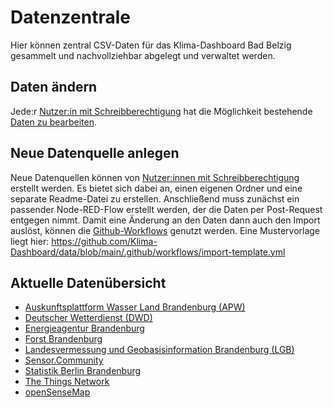 # Datenzentrale

Hier können zentral CSV-Daten für das Klima-Dashboard Bad Belzig gesammelt und nachvollziehbar abgelegt und verwaltet werden.

## Daten ändern

Jede:r [Nutzer:in mit Schreibberechtigung](https://docs.github.com/en/repositories/managing-your-repositorys-settings-and-features/managing-repository-settings/managing-teams-and-people-with-access-to-your-repository) hat die Möglichkeit bestehende [Daten zu bearbeiten](https://docs.github.com/en/repositories/working-with-files/managing-files/editing-files).

## Neue Datenquelle anlegen
Neue Datenquellen können von [Nutzer:innen mit Schreibberechtigung](https://docs.github.com/en/repositories/managing-your-repositorys-settings-and-features/managing-repository-settings/managing-teams-and-people-with-access-to-your-repository) erstellt werden. Es bietet sich dabei an, einen eigenen Ordner und eine separate Readme-Datei zu erstellen. Anschließend muss zunächst ein passender Node-RED-Flow erstellt werden, der die Daten per Post-Request entgegen nimmt. Damit eine Änderung an den Daten dann auch den Import auslöst, können die [Github-Workflows](https://docs.github.com/en/actions/using-workflows) genutzt werden. Eine Mustervorlage liegt hier: https://github.com/Klima-Dashboard/data/blob/main/.github/workflows/import-template.yml


## Aktuelle Datenübersicht
- [Auskunftsplattform Wasser Land Brandenburg (APW)](/Auskunftsplattform%20Wasser%20Land%20Brandenburg)
- [Deutscher Wetterdienst (DWD)](/Deutscher%20Wetterdienst)
- [Energieagentur Brandenburg](/Energieagentur%20Brandenburg)
- [Forst Brandenburg](/Forst%20Brandenburg)
- [Landesvermessung und Geobasisinformation Brandenburg (LGB)](/Landesvermessung%20und%20Geobasisinformation%20Brandenburg)
- [Sensor.Community](/Sensor.Community)
- [Statistik Berlin Brandenburg](/Statistik%20Berlin-Brandenburg)
- [The Things Network](/The%20Things%20Network)
- [openSenseMap](/openSenseMap)
